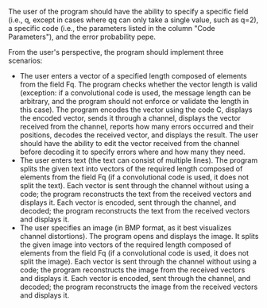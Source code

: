 The user of the program should have the ability to specify a specific field (i.e., q, except in cases where qq can only take a single value, such as q=2), a specific code (i.e., the parameters listed in the column "Code Parameters"), and the error probability pepe​.

From the user's perspective, the program should implement three scenarios:
- The user enters a vector of a specified length composed of elements from the field Fq​.
        The program checks whether the vector length is valid (exception: if a convolutional code is used, the message length can be arbitrary, and the program should not enforce or validate the length in this case).
        The program encodes the vector using the code C, displays the encoded vector, sends it through a channel, displays the vector received from the channel, reports how many errors occurred and their positions, decodes the received vector, and displays the result.
        The user should have the ability to edit the vector received from the channel before decoding it to specify errors where and how many they need.
- The user enters text (the text can consist of multiple lines).
        The program splits the given text into vectors of the required length composed of elements from the field Fq (if a convolutional code is used, it does not split the text).
            Each vector is sent through the channel without using a code; the program reconstructs the text from the received vectors and displays it.
            Each vector is encoded, sent through the channel, and decoded; the program reconstructs the text from the received vectors and displays it.
- The user specifies an image (in BMP format, as it best visualizes channel distortions).
        The program opens and displays the image.
        It splits the given image into vectors of the required length composed of elements from the field Fq​ (if a convolutional code is used, it does not split the image).
            Each vector is sent through the channel without using a code; the program reconstructs the image from the received vectors and displays it.
            Each vector is encoded, sent through the channel, and decoded; the program reconstructs the image from the received vectors and displays it.
